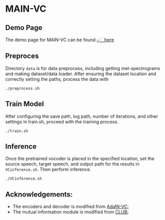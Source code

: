 # MAIN-VC

## Demo Page
The demo page for MAIN-VC can be found [👉🏻here](https://pecholal.github.io/MAIN-VC-demo/)

## Preproces
Directory ```data``` is for data preprocess, including getting mel-spectrograms and making dataset/data loader. After ensuring the dataset location and correctly setting the paths, process the data with
```
./preprocess.sh
```

## Train Model
After configuring the save path, log path, number of iterations, and other settings in train.sh, proceed with the training process.
```
./train.sh
```

## Inference
Once the pretrained vocoder is placed in the specified location, set the source speech, target speech, and output path for the results in ```VCinference.sh```. Then perform inference.
```
./VCinference.sh
```

## Acknowledgements:
* The encoders and decoder is modified from [AdaIN-VC](https://github.com/jjery2243542/adaptive_voice_conversion);
* The mutual information module is modified from [CLUB](https://github.com/Linear95/CLUB);

